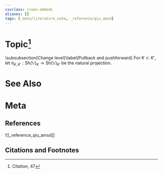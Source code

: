```yaml
---
cssclass: clean-embeds
aliases: []
tags: [_meta/literature_note, _reference/qiu_amsd]
---
```

# Topic[^1]

\subsubsection{Change level}\label{Pullback and pushforward}
For  $K\subset K'$, let $\pi_{K,K'}:{\mathrm{Sh}}({\mathbb {V}})_{K}\to {\mathrm{Sh}}({\mathbb {V}})_{K'}$ be the natural projection. 


# See Also

# Meta
## References
![[_reference_qiu_amsd]]


## Citations and Footnotes
[^1]: Citation, 47